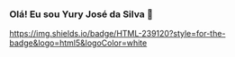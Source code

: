 ### Olá! Eu sou Yury José da Silva 👋

https://img.shields.io/badge/HTML-239120?style=for-the-badge&logo=html5&logoColor=white
